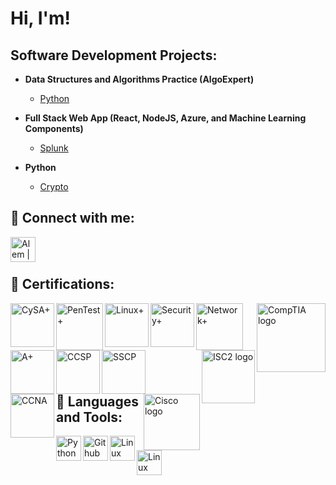 # Hi, I'm! 

## Software Development Projects:

- <b>Data Structures and Algorithms Practice (AlgoExpert)</b>
  - [Python](https://www.google.com/)
- <b>Full Stack Web App (React, NodeJS, Azure, and Machine Learning Components)</b>
  - [Splunk](https://www.google.com/)
  
- <b>Python</b>
  - [Crypto](https://www.google.com/)

## :iphone: Connect with me:

[<img align="left" alt="Alem | LinkedIn" width="40px" src="https://upload.wikimedia.org/wikipedia/commons/8/81/LinkedIn_icon.svg" />](https://www.linkedin.com/in/mylink)

<br><br>
## :scroll: Certifications:

[<img align="right" alt="CompTIA logo" width="110px" src="https://upload.wikimedia.org/wikipedia/commons/6/62/Comptia-logo.svg" />](https://www.comptia.org/)
<img align="left" alt="CySA+" width="70px" src="https://github.com/infinity-set/infinity-set/assets/142350896/3840bd48-e4db-4a2e-9a97-18628d51f4d9" />
<img align="left" alt="PenTest+" width="75px" src="https://github.com/infinity-set/infinity-set/assets/142350896/c82f9e16-0839-40db-84c6-4070e170dfea" />
<img align="left" alt="Linux+" width="70px" src="https://github.com/infinity-set/infinity-set/assets/142350896/40f8aa9a-3971-47af-a170-1a1f8302f78f" />
<img align="left" alt="Security+" width="70px" src="https://github.com/infinity-set/infinity-set/assets/142350896/186d480d-9468-4af4-bfcc-c24a53ef5f81" />
<img align="left" alt="Network+" width="75px" src="https://github.com/infinity-set/infinity-set/assets/142350896/2ad3cd09-152d-4010-aef8-361e896e7118" />
<img align="left" alt="A+" width="70px" src="https://github.com/infinity-set/infinity-set/assets/142350896/8a2dbd52-9626-4b12-86fe-b7e6bfd55911" />

<br><br>
[<img align="right" alt="ISC2 logo" width="85px" src="https://upload.wikimedia.org/wikipedia/commons/8/8c/%28ISC%29%C2%B2_logo_%28vectorized%29.svg" />](https://www.isc2.org/)
<img align="left" alt="CCSP" width="70px" src="https://github.com/infinity-set/infinity-set/assets/142350896/35541783-2f44-43d8-bec5-732481942327" />
<img align="left" alt="SSCP" width="70px" src="https://github.com/infinity-set/infinity-set/assets/142350896/91d83ab1-682e-4277-bd1a-033da9100ce1" />
<br>
<br>
[<img align="right" alt="Cisco logo" width="90px" src="https://upload.wikimedia.org/wikipedia/commons/archive/6/64/20180706165010%21Cisco_logo.svg" />](https://www.cisco.com/) 
  
<img align="left" alt="CCNA" width="70px" src="https://github.com/infinity-set/infinity-set/assets/142350896/f51dcb06-a2fa-4c8c-ba1a-8d495a68b6f6" />
<br><br>







## :hammer: Languages and Tools:
[<img align="left" alt="Python Icon" width="40px" src="https://upload.wikimedia.org/wikipedia/commons/c/c3/Python-logo-notext.svg" />][python]
[<img align="left" alt="Github Icon" width="40px" src="https://upload.wikimedia.org/wikipedia/commons/3/3f/Git_icon.svg" />][git]
[<img align="left" alt="Linux Icon" width="40px" src="https://upload.wikimedia.org/wikipedia/commons/3/35/Tux.svg" />][linux]
[<img align="left" alt="Linux Icon" width="40px" src="https://upload.wikimedia.org/wikipedia/commons/e/ea/Virtualbox_Faenza.svg" />][virtualbox]


[virtualbox]: https://www.virtualbox.org/
[python]: https://www.python.org/
[git]: https://git-scm.com/.org/
[linux]: https://www.linux.org/
